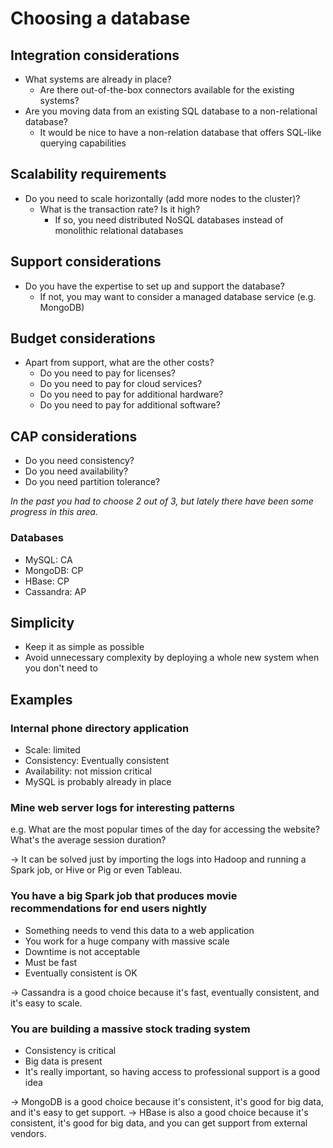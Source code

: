 # Choosing a database

## Integration considerations

- What systems are already in place?
    - Are there out-of-the-box connectors available for the existing systems?
- Are you moving data from an existing SQL database to a non-relational database?
    - It would be nice to have a non-relation database that offers SQL-like querying capabilities

## Scalability requirements

- Do you need to scale horizontally (add more nodes to the cluster)?
    - What is the transaction rate? Is it high?
        - If so, you need distributed NoSQL databases instead of monolithic relational databases

## Support considerations

- Do you have the expertise to set up and support the database?
    - If not, you may want to consider a managed database service (e.g. MongoDB)

## Budget considerations

- Apart from support, what are the other costs?
    - Do you need to pay for licenses?
    - Do you need to pay for cloud services?
    - Do you need to pay for additional hardware?
    - Do you need to pay for additional software?

## CAP considerations

- Do you need consistency?
- Do you need availability?
- Do you need partition tolerance?

*In the past you had to choose 2 out of 3, but lately there have been some progress in this area.*

### Databases

- MySQL: CA
- MongoDB: CP
- HBase: CP
- Cassandra: AP

## Simplicity

- Keep it as simple as possible
- Avoid unnecessary complexity by deploying a whole new system when you don't need to

## Examples

### Internal phone directory application

- Scale: limited
- Consistency: Eventually consistent
- Availability: not mission critical
- MySQL is probably already in place

### Mine web server logs for interesting patterns

e.g. What are the most popular times of the day for accessing the website? What's the average session duration?

-> It can be solved just by importing the logs into Hadoop and running a Spark job, or Hive or Pig or even Tableau.

### You have a big Spark job that produces movie recommendations for end users nightly

- Something needs to vend this data to a web application
- You work for a huge company with massive scale
- Downtime is not acceptable
- Must be fast
- Eventually consistent is OK

-> Cassandra is a good choice because it's fast, eventually consistent, and it's easy to scale.

### You are building a massive stock trading system

- Consistency is critical
- Big data is present
- It's really important, so having access to professional support is a good idea

-> MongoDB is a good choice because it's consistent, it's good for big data, and it's easy to get support.
-> HBase is also a good choice because it's consistent, it's good for big data, and you can get support from external
vendors.